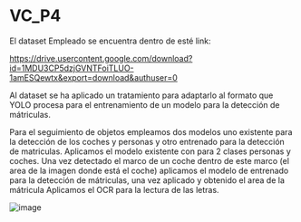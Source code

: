 # VC_P4

El dataset Empleado se encuentra dentro de esté link:

https://drive.usercontent.google.com/download?id=1MDU3CP5dzjGVNTFoiTLUO-1amESQewtx&export=download&authuser=0

Al dataset se ha aplicado un tratamiento para adaptarlo al formato que YOLO procesa para el entrenamiento de un modelo para la detección de mátriculas.

Para el seguimiento de objetos empleamos dos modelos uno existente para la detección de los coches y personas y otro entrenado para la detección de matriculas. Aplicamos el modelo existente con para 2 clases personas y coches. Una vez detectado el marco de un coche dentro de este marco (el area de la imagen donde está el coche) aplicamos el modelo de entrenado para la detección de mátriculas, una vez aplicado y obtenido el area de la mátricula Aplicamos el OCR para la lectura de las letras.



![image](https://github.com/user-attachments/assets/4617579f-55f0-42a7-8bbd-78fc183ba7b2)
